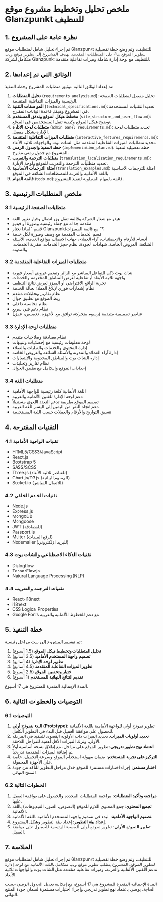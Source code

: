 # ملخص تحليل وتخطيط مشروع موقع Glanzpunkt للتنظيف

## 1. نظرة عامة على المشروع

تم إجراء تحليل شامل لمتطلبات موقع Glanzpunkt للتنظيف، وتم وضع خطة تفصيلية لتطوير الموقع بناءً على المتطلبات المقدمة. يهدف المشروع إلى تطوير موقع ويب متكامل لشركة Glanzpunkt للتنظيف مع لوحة إدارة شاملة وميزات تفاعلية متقدمة.

## 2. الوثائق التي تم إعدادها

تم إعداد الوثائق التالية لتوثيق متطلبات المشروع وخطة التنفيذ:

1. **تحليل المتطلبات** (`requirements_analysis.md`): تحليل مفصل لمتطلبات الصفحة الرئيسية والميزات التفاعلية المتقدمة.
2. **المواصفات التقنية** (`technical_specifications.md`): تحديد التقنيات المستخدمة في المشروع وهيكل قاعدة البيانات المقترح.
3. **مخطط هيكل الموقع وتدفق المستخدم** (`site_structure_and_user_flow.md`): توضيح هيكل الموقع وكيفية تنقل المستخدمين في الموقع.
4. **متطلبات لوحة الإدارة** (`admin_panel_requirements.md`): تحديد متطلبات لوحة الإدارة بشكل مفصل.
5. **متطلبات الميزات التفاعلية المتقدمة** (`interactive_features_requirements.md`): تحديد متطلبات الميزات التفاعلية المتقدمة مثل الشات بوت والواجهات ثلاثية الأبعاد.
6. **خطة التنفيذ والجدول الزمني** (`implementation_plan.md`): خطة تفصيلية لتنفيذ المشروع مع جدول زمني مقترح.
7. **متطلبات الترجمة والتعريب** (`translation_localization_requirements.md`): تحديد متطلبات الترجمة والتعريب للموقع ولوحة الإدارة.
8. **أمثلة الترجمات الأساسية** (`translation_examples.md`): أمثلة للترجمات الأساسية باللغة الألمانية والعربية للمصطلحات الشائعة في الموقع.
9. **قائمة المهام** (`todo.md`): قائمة بالمهام المطلوبة لتنفيذ المشروع.

## 3. ملخص المتطلبات الرئيسية

### 3.1 متطلبات الصفحة الرئيسية
- هيدر مع شعار الشركة وقائمة تنقل وزر اتصال وخيار تغيير اللغة
- مقدمة جذابة مع جملة رئيسية وصورة أو فيديو
- قسم "لماذا نختار Glanzpunkt؟" مع قائمة المميزات
- قسم الخدمات المقدمة مع وصف وصورة لكل خدمة
- أقسام للأرقام والإحصائيات، آراء العملاء، جهات الاتصال، مواقع الخدمة، الأسئلة الشائعة، العروض الخاصة، شهادات الجودة، نظام حجز الخدمات، مقارنة الخدمات، والمدونة

### 3.2 متطلبات الميزات التفاعلية المتقدمة
- شات بوت ذكي للتفاعل المباشر مع الزائر وتقديم عروض أسعار فورية
- واجهة ثلاثية الأبعاد أو تفاعلية لعرض المناطق المخدومة والخدمات
- تجربة الواقع الافتراضي أو المعزز لعرض نتائج التنظيف
- نظام إشعارات فوري لإبلاغ العملاء بحالة الخدمة
- نظام تقارير وتحليلات متقدم
- ربط الموقع مع تطبيق جوال
- نظام محاسبة داخلي
- نظام دعم فني سريع
- عناصر تصميمية متقدمة (رسوم متحركة، توافق مع الأجهزة، تخصيص، عمق)

### 3.3 متطلبات لوحة الإدارة
- نظام مصادقة وصلاحيات متقدم
- لوحة معلومات رئيسية مع إحصائيات وتنبيهات
- إدارة المحتوى والخدمات والطلبات والعملاء
- إدارة آراء العملاء والمدونة والأسئلة الشائعة والعروض الخاصة
- إدارة الشات بوت والمناطق المخدومة والإشعارات
- نظام تقارير وتحليلات
- إعدادات الموقع والتكامل مع تطبيق الجوال

### 3.4 متطلبات اللغة
- اللغة الألمانية كلغة رئيسية للواجهة الأمامية
- دعم لوحة الإدارة للغتين الألمانية والعربية
- تصميم الموقع بطريقة تدعم التعدد اللغوي مستقبلاً
- دعم اتجاه النص من اليمين إلى اليسار للغة العربية
- تنسيق التواريخ والأرقام والعملات حسب اللغة المستخدمة

## 4. التقنيات المقترحة

### 4.1 تقنيات الواجهة الأمامية
- HTML5/CSS3/JavaScript
- React.js
- Bootstrap 5
- SASS/SCSS
- Three.js (للعناصر ثلاثية الأبعاد)
- Chart.js/D3.js (للرسوم البيانية)
- Socket.io (للاتصال المباشر)

### 4.2 تقنيات الخادم الخلفي
- Node.js
- Express.js
- MongoDB
- Mongoose
- JWT (للمصادقة)
- Passport.js
- Multer (لرفع الملفات)
- Nodemailer (للبريد الإلكتروني)

### 4.3 تقنيات الذكاء الاصطناعي والشات بوت
- Dialogflow
- TensorFlow.js
- Natural Language Processing (NLP)

### 4.4 تقنيات الترجمة والتعريب
- React-i18next
- i18next
- CSS Logical Properties
- Google Fonts مع دعم للخطوط الألمانية والعربية

## 5. خطة التنفيذ

تم تقسيم المشروع إلى ست مراحل رئيسية:

1. **تحليل المتطلبات وتخطيط هيكل الموقع** (1.5 أسبوع)
2. **تصميم واجهة المستخدم الأمامية** (3.5 أسابيع)
3. **تطوير لوحة الإدارة** (4 أسابيع)
4. **تطوير الميزات التفاعلية المتقدمة** (4.5 أسابيع)
5. **اختبار وتحسين الموقع** (2.5 أسبوع)
6. **تقديم النتائج النهائية للمستخدم** (1 أسبوع)

المدة الإجمالية المقدرة للمشروع هي 17 أسبوع.

## 6. التوصيات والخطوات التالية

### 6.1 التوصيات
1. **البدء بنموذج أولي (Prototype)**: تطوير نموذج أولي للواجهة الأمامية باللغة الألمانية للحصول على موافقة العميل قبل البدء في التطوير الكامل.
2. **تحديد أولويات الميزات**: تحديد الميزات ذات الأولوية القصوى للتنفيذ في المرحلة الأولى، وترك الميزات الأقل أهمية للمراحل اللاحقة.
3. **اعتماد نهج تطوير تدريجي**: تطوير الموقع على مراحل، مع إطلاق نسخة أساسية أولاً ثم إضافة الميزات المتقدمة تدريجياً.
4. **التركيز على تجربة المستخدم**: ضمان سهولة استخدام الموقع وسرعة التحميل، خاصة على الأجهزة المحمولة.
5. **اختبار مستمر**: إجراء اختبارات مستمرة للموقع خلال مراحل التطوير للتأكد من جودة المنتج النهائي.

### 6.2 الخطوات التالية
1. **مراجعة وتأكيد المتطلبات**: مراجعة المتطلبات المحددة والحصول على موافقة العميل عليها.
2. **تجميع المحتوى**: جمع المحتوى اللازم للموقع (النصوص، الصور، الفيديوهات) باللغة الألمانية.
3. **تصميم الواجهة الأمامية**: البدء في تصميم واجهة المستخدم الأمامية باللغة الألمانية.
4. **إعداد بيئة التطوير**: إعداد بيئة التطوير وهيكل المشروع.
5. **تطوير النموذج الأولي**: تطوير نموذج أولي للصفحة الرئيسية للحصول على موافقة العميل.

## 7. الخلاصة

تم إجراء تحليل شامل لمتطلبات موقع Glanzpunkt للتنظيف، وتم وضع خطة تفصيلية لتطوير الموقع. المشروع يتطلب تطوير موقع ويب متكامل باللغة الألمانية مع لوحة إدارة تدعم اللغتين الألمانية والعربية، وميزات تفاعلية متقدمة مثل الشات بوت والواجهات ثلاثية الأبعاد.

المدة الإجمالية المقدرة للمشروع هي 17 أسبوع، مع إمكانية تعديل الجدول الزمني حسب الحاجة. يوصى باعتماد نهج تطوير تدريجي وإجراء اختبارات مستمرة لضمان جودة المنتج النهائي.

